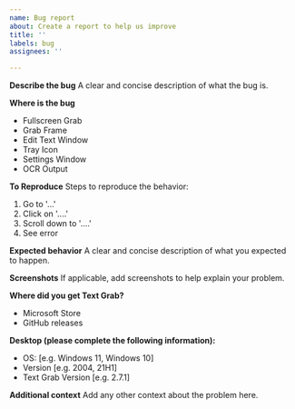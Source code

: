 ```yaml
---
name: Bug report
about: Create a report to help us improve
title: ''
labels: bug
assignees: ''

---
```


**Describe the bug**
A clear and concise description of what the bug is.

**Where is the bug**
<!--- Only leave the parts where you are seeing the bug --->
- Fullscreen Grab
- Grab Frame
- Edit Text Window
- Tray Icon
- Settings Window
- OCR Output

**To Reproduce**
Steps to reproduce the behavior:
1. Go to '...'
2. Click on '....'
3. Scroll down to '....'
4. See error

**Expected behavior**
A clear and concise description of what you expected to happen.

**Screenshots**
If applicable, add screenshots to help explain your problem.

**Where did you get Text Grab?**
- Microsoft Store
- GitHub releases

**Desktop (please complete the following information):**
 - OS: [e.g. Windows 11, Windows 10]
 - Version [e.g. 2004, 21H1]
 - Text Grab Version [e.g. 2.7.1]

**Additional context**
Add any other context about the problem here.
